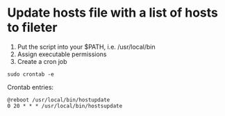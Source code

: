 # Update hosts file with a list of hosts to fileter

1. Put the script into your $PATH, i.e. /usr/local/bin
2. Assign executable permissions
3. Create a cron job

```shell
sudo crontab -e
```

Crontab entries:
```
@reboot /usr/local/bin/hostupdate
0 20 * * * /usr/local/bin/hostsupdate
```
